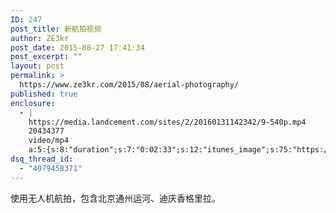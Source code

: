 ```yaml
---
ID: 247
post_title: 新航拍视频
author: ZE3kr
post_date: 2015-08-27 17:41:34
post_excerpt: ""
layout: post
permalink: >
  https://www.ze3kr.com/2015/08/aerial-photography/
published: true
enclosure:
  - |
    https://media.landcement.com/sites/2/20160131142342/9-540p.mp4
    20434377
    video/mp4
    a:5:{s:8:"duration";s:7:"0:02:33";s:12:"itunes_image";s:75:"https://media.landcement.com/sites/2/20160131140908/2015-08-27-1200x675.jpg";s:5:"image";s:75:"https://media.landcement.com/sites/2/20160131140908/2015-08-27-1200x675.jpg";s:8:"webm_src";s:63:"https://media.landcement.com/sites/2/20160217181931/9-540p.webm";s:11:"webm_length";d:23523614;}
dsq_thread_id:
  - "4079458371"
---
```

使用无人机航拍，包含北京通州运河、迪庆香格里拉。